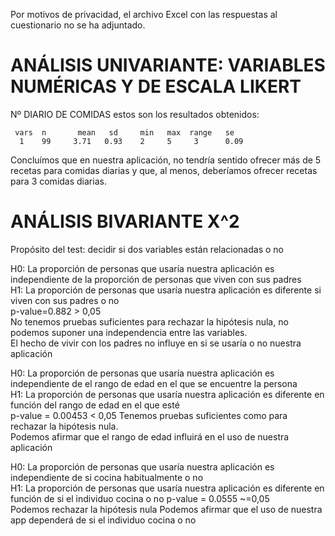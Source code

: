 Por motivos de privacidad, el archivo Excel con las respuestas al cuestionario no se ha adjuntado. 


# ANÁLISIS UNIVARIANTE: VARIABLES NUMÉRICAS Y DE ESCALA LIKERT

Nº DIARIO DE COMIDAS
estos son los resultados obtenidos:

     vars  n       mean   sd     min   max  range   se
      1    99     3.71   0.93    2     5     3      0.09
 
Concluímos que en nuestra aplicación, no tendría sentido ofrecer más de 5 recetas para comidas diarias y que, al menos, deberíamos ofrecer recetas para 3 comidas diarias.


# ANÁLISIS BIVARIANTE X^2
Propósito del test: decidir si dos variables están relacionadas o no	

H0: La proporción de personas que usaría nuestra aplicación es independiente de la proporción de personas que viven con sus padres       
H1: La proporción de personas que usaría nuestra aplicación es diferente si viven con sus padres o no    
p-value=0.882 > 0,05     
No tenemos pruebas suficientes para rechazar la hipótesis nula, no podemos suponer una independencia entre las variables.    
El hecho de vivir con los padres no influye en si se usaría o no nuestra aplicación  


H0: La proporción de personas que usaría nuestra aplicación es independiente de el rango de edad en el que se encuentre la persona     
H1: La proporción de personas que usaría nuestra aplicación es diferente en función del rango de edad en el que esté    
p-value = 0.00453 < 0,05 
Tenemos pruebas suficientes como para rechazar la hipótesis nula.     
Podemos afirmar que el rango de edad influirá en el uso de nuestra aplicación   



H0: La proporción de personas que usaría nuestra aplicación es independiente de si cocina habitualmente o no  
H1: La proporción de personas que usaría nuestra aplicación es diferente en función de si el individuo cocina o no 
p-value = 0.0555 ~=0,05  
Podemos rechazar la hipótesis nula 
Podemos afirmar que el uso de nuestra app dependerá de si el individuo cocina o no


